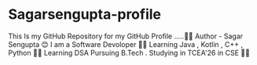 # Sagarsengupta-profile
This Is my GitHub Repository for my GitHub Profile .....🧑‍💻
Author - Sagar Sengupta
😊 I am a Software Devoloper 🧑‍💻
Learning Java , Kotlin , C++ , Python 👩‍💻
Learning DSA 
Pursuing B.Tech .
Studying in  TCEA'26 in CSE 👨‍🎓
